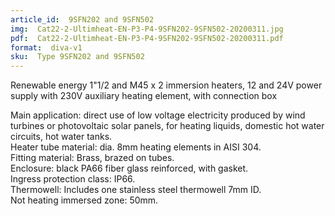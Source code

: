 ```yaml
---
article_id:  9SFN202 and 9SFN502
img:  Cat22-2-Ultimheat-EN-P3-P4-9SFN202-9SFN502-20200311.jpg
pdf:  Cat22-2-Ultimheat-EN-P3-P4-9SFN202-9SFN502-20200311.pdf
format:  diva-v1
sku:  Type 9SFN202 and 9SFN502
---
```

Renewable energy 1"1/2 and M45 x 2 immersion heaters, 12 and 24V power supply with 230V auxiliary heating element, with connection box

Main application: direct use of low voltage electricity produced by wind turbines 
or photovoltaic solar panels, for heating liquids, domestic hot water circuits, hot water tanks.  
Heater tube material: dia. 8mm heating elements in AISI 304.  
Fitting material: Brass, brazed on tubes.  
Enclosure: black PA66 fiber glass reinforced, with gasket.  
Ingress protection class: IP66.  
Thermowell: Includes one stainless steel thermowell 7mm ID.  
Not heating immersed zone: 50mm.  

